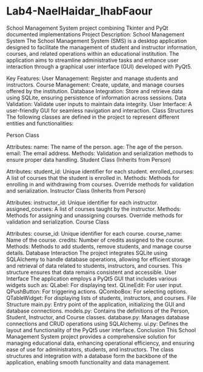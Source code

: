 # Lab4-NaelHaidar_IhabFaour
School Management System project combining Tkinter and PyQt documented implementations
Project Description: School Management System
The School Management System (SMS) is a desktop application designed to facilitate the management of student and instructor information, courses, and related operations within an educational institution. The application aims to streamline administrative tasks and enhance user interaction through a graphical user interface (GUI) developed with PyQt5.

Key Features:
User Management: Register and manage students and instructors.
Course Management: Create, update, and manage courses offered by the institution.
Database Integration: Store and retrieve data using SQLite, ensuring persistence of information across sessions.
Data Validation: Validate user inputs to maintain data integrity.
User Interface: A user-friendly GUI for seamless navigation and interaction.
Class Structures
The following classes are defined in the project to represent different entities and functionalities:

Person Class

Attributes:
name: The name of the person.
age: The age of the person.
email: The email address.
Methods:
Validation and serialization methods to ensure proper data handling.
Student Class (Inherits from Person)

Attributes:
student_id: Unique identifier for each student.
enrolled_courses: A list of courses that the student is enrolled in.
Methods:
Methods for enrolling in and withdrawing from courses.
Override methods for validation and serialization.
Instructor Class (Inherits from Person)

Attributes:
instructor_id: Unique identifier for each instructor.
assigned_courses: A list of courses taught by the instructor.
Methods:
Methods for assigning and unassigning courses.
Override methods for validation and serialization.
Course Class

Attributes:
course_id: Unique identifier for each course.
course_name: Name of the course.
credits: Number of credits assigned to the course.
Methods:
Methods to add students, remove students, and manage course details.
Database Interaction
The project integrates SQLite using SQLAlchemy to handle database operations, allowing for efficient storage and retrieval of data related to students, instructors, and courses. This structure ensures that data remains consistent and accessible.
User Interface
The application employs a PyQt5 GUI that includes various widgets such as:
QLabel: For displaying text.
QLineEdit: For user input.
QPushButton: For triggering actions.
QComboBox: For selecting options.
QTableWidget: For displaying lists of students, instructors, and courses.
File Structure
main.py: Entry point of the application, initializing the GUI and database connections.
models.py: Contains the definitions of the Person, Student, Instructor, and Course classes.
database.py: Manages database connections and CRUD operations using SQLAlchemy.
ui.py: Defines the layout and functionality of the PyQt5 user interface.
Conclusion
This School Management System project provides a comprehensive solution for managing educational data, enhancing operational efficiency, and ensuring ease of use for administrators, students, and instructors. The class structures and integration with a database form the backbone of the application, enabling smooth functionality and data management.
